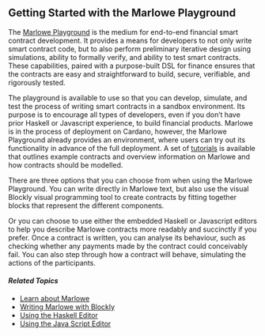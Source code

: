 ## Getting Started with the Marlowe Playground
The [Marlowe Playground](https://alpha.marlowe.iohkdev.io/) is the medium for end-to-end financial smart contract development. It provides a means for developers to not only write smart contract code, but to also perform preliminary iterative design using simulations, ability to formally verify, and ability to test smart contracts. These capabilities, paired with a purpose-built DSL for finance ensures that the contracts are easy and straightforward to build, secure, verifiable, and rigorously tested. 

The playground is available to use so that you can develop, simulate, and test the process of writing smart contracts in a sandbox environment. Its purpose is to encourage all types of developers, even if you don’t have prior Haskell or Javascript experience, to build financial products. Marlowe is in the process of deployment on Cardano, however, the Marlowe Playground already provides an environment, where users can try out its functionality in advance of the full deployment. A set of [tutorials](https://alpha.marlowe.iohkdev.io/tutorial/index.html) is available that outlines example contracts and overview information on Marlowe and how contracts should be modelled. 

There are three options that you can choose from when using the Marlowe Playground. You can write directly in Marlowe text, but also use the visual Blockly visual programming tool to create contracts by fitting together blocks that represent the different components. 

Or you can choose to use either the embedded Haskell or Javascript editors to help you describe Marlowe contracts more readably and succinctly if you prefer. Once a contract is written, you can analyse its behaviour, such as checking whether any payments made by the contract could conceivably fail. You can also step through how a contract will behave, simulating the actions of the participants.

#### *Related Topics*
- [Learn about Marlowe](marlowe-explainer.md)
- [Writing Marlowe with Blockly](get-started-blockly.md)
- [Using the Haskell Editor](get-started-haskell.md)
- [Using the Java Script Editor](get-started-js.md)
